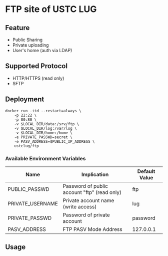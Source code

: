 # FTP site of USTC LUG

## Feature

* Public Sharing
* Private uploading
* User's home (auth via LDAP)

## Supported Protocol

* HTTP/HTTPS (read only)
* SFTP

## Deployment

```shell
docker run -itd --restart=always \
    -p 22:22 \
    -p 80:80 \
    -v $LOCAL_DIR/data:/srv/ftp \
    -v $LOCAL_DIR/log:/var/log \
    -v $LOCAL_DIR/home:/home \
    -e PRIVATE_PASSWD=secret \
    -e PASV_ADDRESS=$PUBLIC_IP_ADDRESS \
    ustclug/ftp
```

### Available Environment Variables

| Name             | Implication                              | Default Value |
| ---------------- | ---------------------------------------- | ------------- |
| PUBLIC_PASSWD    | Password of public account "ftp" (read only) | ftp           |
| PRIVATE_USERNAME | Private account name (write access)      | lug           |
| PRIVATE_PASSWD   | Password of private account              | password      |
| PASV_ADDRESS     | FTP PASV Mode Address                    | 127.0.0.1     |

## Usage

